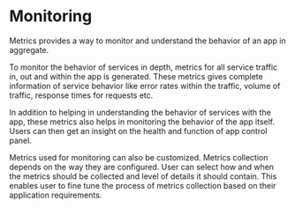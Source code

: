 # Monitoring

Metrics provides a way to monitor and understand the behavior of an app in aggregate.

To monitor the behavior of services in depth, metrics for all service traffic in, out and within the app is generated. These metrics gives complete information of service behavior like error rates within the traffic, volume of traffic, response times for requests etc. 

In addition to helping in understanding the behavior of services with the app, these metrics also helps in monitoring the behavior of the app itself. Users can then get an insight on the health and function of app control panel.

Metrics used for monitoring can also be customized. Metrics collection depends on the way they are configured. User can select how and when the metrics should be collected and level of details it should contain. This enables user to fine tune the process of metrics collection based on their application requirements. 